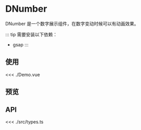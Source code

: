 <script setup lang="ts">
import Demo from './Demo.vue'
</script>

# DNumber

DNumber 是一个数字展示组件，在数字变动时候可以有动画效果。

::: tip
需要安装以下依赖：

+ gsap
:::

## 使用

<<< ./Demo.vue

## 预览

<Demo />

## API

<<< ./src/types.ts
